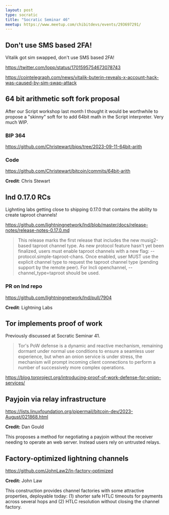 ```yaml
---
layout: post
type: socratic
title: "Socratic Seminar 46"
meetup: https://www.meetup.com/chibitdevs/events/293697291/
---
```


## Don't use SMS based 2FA! 

Vitalik got sim swapped, don't use SMS based 2FA!

<https://twitter.com/lopp/status/1701595754673078743>

<https://cointelegraph.com/news/vitalik-buterin-reveals-x-account-hack-was-caused-by-sim-swap-attack>

## 64 bit arithmetic soft fork proposal

After our Script workshop last month I thought it would be worthwhile to propose a
"skinny" soft for to add 64bit math in the Script interpreter. Very much WIP. 

### BIP 364

<https://github.com/Christewart/bips/tree/2023-09-11-64bit-arith>

### Code

<https://github.com/Christewart/bitcoin/commits/64bit-arith>

**Credit**: Chris Stewart

## lnd 0.17.0 RCs

Lighnting labs getting close to shipping 0.17.0 that contains the ability to create taproot channels!

<https://github.com/lightningnetwork/lnd/blob/master/docs/release-notes/release-notes-0.17.0.md>

>This release marks the first release that includes the new musig2-based taproot channel type. As new protocol feature hasn't yet been finalized, users must enable taproot channels with a new flag: --protocol.simple-taproot-chans. Once enabled, user MUST use the explicit channel type to request the taproot channel type (pending support by the remote peer). For lncli openchannel, --channel_type=taproot should be used.

### PR on lnd repo

<https://github.com/lightningnetwork/lnd/pull/7904>

**Credit**: Lightning Labs

## Tor implements proof of work

Previously discussed at Socratic Seminar 41. 

>Tor's PoW defense is a dynamic and reactive mechanism, remaining dormant under normal use conditions to ensure a seamless user experience, but when an onion service is under stress, the mechanism will prompt incoming client connections to perform a number of successively more complex operations. 

<https://blog.torproject.org/introducing-proof-of-work-defense-for-onion-services/>

## Payjoin via relay infrastructure

<https://lists.linuxfoundation.org/pipermail/bitcoin-dev/2023-August/021868.html>

**Credit:** Dan Gould

This proposes a method for negotiating a payjoin without the receiver needing to operate an web server.  Instead users rely on untrusted relays.

## Factory-optimized lightning channels

<https://github.com/JohnLaw2/ln-factory-optimized>

**Credit:** John Law

This construction provides channel factories with some attractive properties, deployable today:  (1) shorter safe HTLC timeouts for payments across several hops and (2) HTLC resolution without closing the channel factory.
